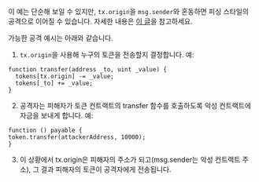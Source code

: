 이 예는 단순해 보일 수 있지만, `tx.origin`을 `msg.sender`와 혼동하면 피싱 스타일의 공격으로 이어질 수 있습니다. 자세한 내용은 [이 글](https://blog.ethereum.org/2016/06/24/security-alert-smart-contract-wallets-created-in-frontier-are-vulnerable-to-phishing-attacks/)을 참고하세요.

가능한 공격 예시는 아래와 같습니다.

1) `tx.origin`을 사용해 누구의 토큰을 전송할지 결정합니다. 예:

```
function transfer(address _to, uint _value) {
  tokens[tx.origin] -= _value;
  tokens[_to] += _value;
}
```
2) 공격자는 피해자가 토큰 컨트랙트의 transfer 함수를 호출하도록 악성 컨트랙트에 자금을 보내게 합니다. 예:

```
function () payable {
token.transfer(attackerAddress, 10000);
}
```

3) 이 상황에서 tx.origin은 피해자의 주소가 되고(msg.sender는 악성 컨트랙트 주소), 그 결과 피해자의 토큰이 공격자에게 전송됩니다.